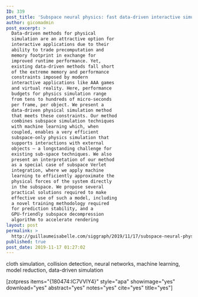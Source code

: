 ```yaml
---
ID: 339
post_title: 'Subspace neural physics: fast data-driven interactive simulation'
author: gicomadmin
post_excerpt: >
  Data-driven methods for physical
  simulation are an attractive option for
  interactive applications due to their
  ability to trade precomputation and
  memory footprint in exchange for
  improved runtime performance. Yet,
  existing data-driven methods fall short
  of the extreme memory and performance
  constraints imposed by modern
  interactive applications like AAA games
  and virtual reality. Here, performance
  budgets for physics simulation range
  from tens to hundreds of micro-seconds
  per frame, per object. We present a
  data-driven physical simulation method
  that meets these constraints. Our method
  combines subspace simulation techniques
  with machine learning which, when
  coupled, enables a very efficient
  subspace-only physics simulation that
  supports interactions with external
  objects – a longstanding challenge for
  existing sub-space techniques. We also
  present an interpretation of our method
  as a special case of subspace Verlet
  integration, where we apply machine
  learning to efficiently approximate the
  physical forces of the system directly
  in the subspace. We propose several
  practical solutions required to make
  effective use of such a model, including
  a novel training methodology required
  for prediction stability, and a
  GPU-friendly subspace decompression
  algorithm to accelerate rendering
layout: post
permalink: >
  http://guillaumeisabelle.com/siggraph/2019/11/17/subspace-neural-physics-fast-data-driven-interactive-simulation/
published: true
post_date: 2019-11-17 01:27:02
---
```

<!-- wp:paragraph -->

cloth simulation, collision detection, neural networks, machine learning, model reduction, data-driven simulation 

<!-- /wp:paragraph -->

<!-- wp:shortcode --> [zotpress items="{180474:IC7VVIY4}" style="apa" showimage="yes" download="yes" abstract="yes" notes="yes" cite="yes" title="yes"] 

<!-- /wp:shortcode -->